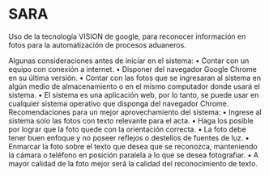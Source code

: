 # SARA
Uso de la tecnología VISION de google, para reconocer información en fotos para la automatización de procesos aduaneros. 

Algunas consideraciones antes de iniciar en el sistema: 
    • Contar con un equipo con conexión a internet. 
    • Disponer del navegador Google Chrome en su última versión. 
    • Contar con las fotos que se ingresaran al sistema en algún medio de almacenamiento o en el mismo computador donde usará el sistema.
    • El sistema es una aplicación web, por lo tanto, se puede usar en cualquier sistema operativo que disponga del navegador Chrome. 
Recomendaciones para un mejor aprovechamiento del sistema: 
    • Ingrese al sistema solo las fotos con texto relevante para el acta.
    • Haga los posible por lograr que la foto quede con la orientación correcta. 
    • La foto debe tener buen enfoque y no poseer reflejos o destellos de fuentes de luz.
    • Enmarcar la foto sobre el texto que desea que se reconozca, manteniendo la cámara o teléfono en posición paralela a lo que se desea fotografiar.
    • A mayor calidad de la foto mejor será la calidad del reconocimiento de texto.
